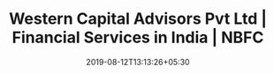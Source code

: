 ---
title: "Western Capital Advisors Pvt Ltd | Financial Services in India | NBFC"
date: 2019-08-12T13:13:26+05:30
type: "content"
layout: "index"
description: "Western Capital offers various financial services and gives unique solutions in Term Loans, Partnership & Vendor Finance Solutions to get best return on capital."
keyword: "financial services in india, financial advisory services in india"
homeactiveclass: "active"

---